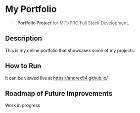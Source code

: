 # My Portfolio

> **Portfolio Project** for MITxPRO Full Stack Development.

## Description

This is my online portfolio that showcases some of my projects.

## How to Run

It can be viewed live at https://andrex94.github.io/

## Roadmap of Future Improvements

Work in progress
